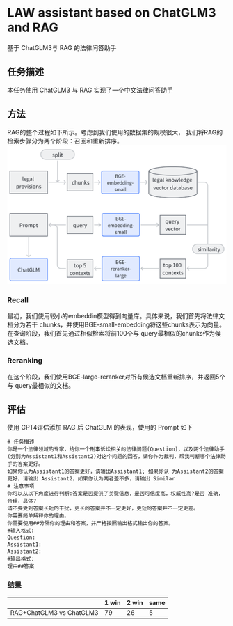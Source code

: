# LAW assistant based on ChatGLM3 and RAG 
基于 ChatGLM3与 RAG 的法律问答助手
## 任务描述
本任务使用 ChatGLM3 与 RAG 实现了一个中文法律问答助手
## 方法
RAG的整个过程如下所示。考虑到我们使用的数据集的规模很大，
我们将RAG的检索步骤分为两个阶段：召回和重新排序。
![](./images/whiteboard_exported_image.png)
### Recall
最初，我们使用较小的embeddin模型得到向量库。具体来说，我们首先将法律文档分为若干 chunks，并使用BGE-small-embedding将这些chunks表示为向量。在查询阶段，我们首先通过相似检索将前100个与 query最相似的chunks作为候选文档。

### Reranking
在这个阶段，我们使用BGE-large-reranker对所有候选文档重新排序，并返回5个与 query最相似的文档。

## 评估
使用 GPT4评估添加 RAG 后 ChatGLM 的表现，使用的 Prompt 如下


    # 任务描述
    你是一个法律领域的专家，给你一个刑事诉讼相关的法律问题(Question)，以及两个法律助手(分别为Assistant1和Assistant2)对这个问题的回答，请你作为裁判，帮我判断哪个法律助手的答案更好。 
    如果你认为Assistant1的答案更好，请输出Assistant1; 如果你认 为Assistant2的答案更好，请输出 Assistant2，如果你认为两者差不多，请输出 Similar
    # 注意事项 
    你可以从以下角度进行判断:答案是否提供了关键信息，是否可信度高，权威性高?是否 准确，合理，具体? 
    请不要受到答案长短的干扰，更长的答案并不一定更好，更短的答案并不一定更差。 
    你需要简单解释你的理由。 
    你需要使用##分隔你的理由和答案，并严格按照输出格式输出你的答案。
    #输入格式:
    Question: 
    Assistant1: 
    Assistant2: 
    #输出格式: 
    理由##答案
### 结果

|                  | 1 win | 2 win | same |
|------------------|-------|-------|------|
| RAG+ChatGLM3 vs ChatGLM3 | 79    | 26    | 5    |

